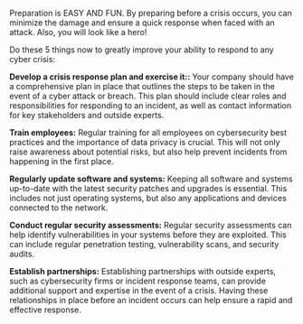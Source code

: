 Preparation is EASY AND FUN. By preparing before a crisis occurs, you can minimize the damage and ensure a quick response when faced with an attack. Also, you will look like a hero!

Do these 5 things now to greatly improve your ability to respond to any cyber crisis:

**Develop a crisis response plan and exercise it::** Your company should have a comprehensive plan in place that outlines the steps to be taken in the event of a cyber attack or breach. This plan should include clear roles and responsibilities for responding to an incident, as well as contact information for key stakeholders and outside experts.

**Train employees:** Regular training for all employees on cybersecurity best practices and the importance of data privacy is crucial. This will not only raise awareness about potential risks, but also help prevent incidents from happening in the first place.

**Regularly update software and systems:** Keeping all software and systems up-to-date with the latest security patches and upgrades is essential. This includes not just operating systems, but also any applications and devices connected to the network.

**Conduct regular security assessments:** Regular security assessments can help identify vulnerabilities in your systems before they are exploited. This can include regular penetration testing, vulnerability scans, and security audits.

**Establish partnerships:** Establishing partnerships with outside experts, such as cybersecurity firms or incident response teams, can provide additional support and expertise in the event of a crisis. Having these relationships in place before an incident occurs can help ensure a rapid and effective response.
